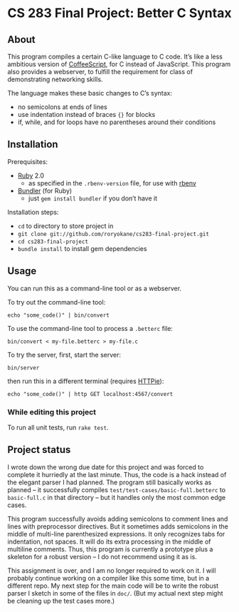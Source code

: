 # CS 283 Final Project: Better C Syntax

## About

This program compiles a certain C-like language to C code. It’s like a less ambitious version of [CoffeeScript](http://coffeescript.org/), for C instead of JavaScript. This program also provides a webserver, to fulfill the requirement for class of demonstrating networking skills.

The language makes these basic changes to C’s syntax:

- no semicolons at ends of lines
- use indentation instead of braces `{}` for blocks
- if, while, and for loops have no parentheses around their conditions

## Installation

Prerequisites:

- [Ruby](http://www.ruby-lang.org/) 2.0
    - as specified in the `.rbenv-version` file, for use with [rbenv](https://github.com/sstephenson/rbenv)
- [Bundler](http://gembundler.com/) (for Ruby)
    - just `gem install bundler` if you don’t have it

Installation steps:

- `cd` to directory to store project in
- `git clone git://github.com/roryokane/cs283-final-project.git`
- `cd cs283-final-project`
- `bundle install` to install gem dependencies

## Usage

You can run this as a command-line tool or as a webserver.

To try out the command-line tool:

    echo "some_code()" | bin/convert

To use the command-line tool to process a `.betterc` file:

	bin/convert < my-file.betterc > my-file.c

To try the server, first, start the server:

	bin/server

then run this in a different terminal (requires [HTTPie](https://github.com/jkbr/httpie)):

	echo "some_code()" | http GET localhost:4567/convert

### While editing this project

To run all unit tests, run `rake test`.

## Project status

I wrote down the wrong due date for this project and was forced to complete it hurriedly at the last minute. Thus, the code is a hack instead of the elegant parser I had planned. The program still basically works as planned – it successfully compiles `test/test-cases/basic-full.betterc` to `basic-full.c` in that directory – but it handles only the most common edge cases.

This program successfully avoids adding semicolons to comment lines and lines with preprocessor directives. But it sometimes adds semicolons in the middle of multi-line parenthesized expressions. It only recognizes tabs for indentation, not spaces. It will do its extra processing in the middle of multiline comments. Thus, this program is currently a prototype plus a skeleton for a robust version – I do not recommend using it as is.

This assignment is over, and I am no longer required to work on it. I will probably continue working on a compiler like this some time, but in a different repo. My next step for the main code will be to write the robust parser I sketch in some of the files in `doc/`. (But my actual next step might be cleaning up the test cases more.)
